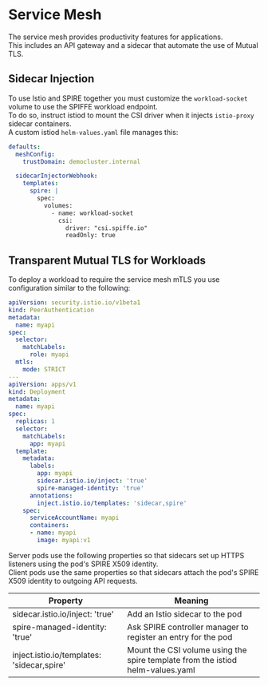# Service Mesh

The service mesh provides productivity features for applications.\
This includes an API gateway and a sidecar that automate the use of Mutual TLS.

## Sidecar Injection

To use Istio and SPIRE together you must customize the `workload-socket` volume to use the SPIFFE workload endpoint.\
To do so, instruct istiod to mount the CSI driver when it injects `istio-proxy` sidecar containers.\
A custom istiod `helm-values.yaml` file manages this:

```yaml
defaults:
  meshConfig:
    trustDomain: democluster.internal

  sidecarInjectorWebhook:
    templates:
      spire: |
        spec:
          volumes:
            - name: workload-socket
              csi:
                driver: "csi.spiffe.io"
                readOnly: true
```

## Transparent Mutual TLS for Workloads

To deploy a workload to require the service mesh mTLS you use configuration similar to the following:

```yaml
apiVersion: security.istio.io/v1beta1
kind: PeerAuthentication
metadata:
  name: myapi
spec:
  selector:
    matchLabels:
      role: myapi
  mtls:
    mode: STRICT
---
apiVersion: apps/v1
kind: Deployment
metadata:
  name: myapi
spec:
  replicas: 1
  selector:
    matchLabels:
      app: myapi
  template:
    metadata:
      labels:
        app: myapi
        sidecar.istio.io/inject: 'true'
        spire-managed-identity: 'true'
      annotations:
        inject.istio.io/templates: 'sidecar,spire'
    spec:
      serviceAccountName: myapi
      containers:
      - name: myapi
        image: myapi:v1
```

Server pods use the following properties so that sidecars set up HTTPS listeners using the pod's SPIRE X509 identity.\
Client pods use the same properties so that sidecars attach the pod's SPIRE X509 identity to outgoing API requests.

| Property | Meaning |
| -------- | ------- |
| sidecar.istio.io/inject: 'true' | Add an Istio sidecar to the pod |
| spire-managed-identity: 'true' | Ask SPIRE controller manager to register an entry for the pod |
| inject.istio.io/templates: 'sidecar,spire' | Mount the CSI volume using the spire template from the istiod helm-values.yaml |
